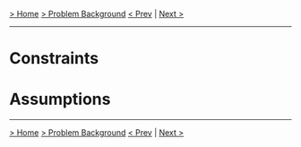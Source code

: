 [> Home](../README.md)  [> Problem Background](README.md)
[< Prev](1.4.ActorsActionsAndSignificantScenarios.md)  |  [Next >](1.6.RAID.md)

---

# Constraints


# Assumptions



------

[> Home](../README.md)  [> Problem Background](README.md)
[< Prev](1.4.ActorsActionsAndSignificantScenarios.md)  |  [Next >](1.2.StakeholderConcerns.md)
